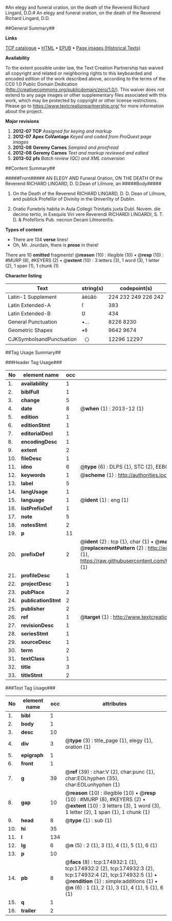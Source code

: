 #An elegy and funeral oration, on the death of the Reverend Richard Lingard, D.D.#
An elegy and funeral oration, on the death of the Reverend Richard Lingard, D.D.

##General Summary##

**Links**

[TCP catalogue](http://www.ota.ox.ac.uk/tcp/)  • 
[HTML](http://tei.it.ox.ac.uk/tcp/Texts-HTML/free/B03/B03136.html)  • 
[EPUB](http://tei.it.ox.ac.uk/tcp/Texts-EPUB/free/B03/B03136.epub) • 
[Page images (Historical Texts)](https://historicaltexts.jisc.ac.uk/eebo-51784522e)

**Availability**

To the extent possible under law, the Text Creation Partnership has waived all copyright and related or neighboring rights to this keyboarded and encoded edition of the work described above, according to the terms of the CC0 1.0 Public Domain Dedication (http://creativecommons.org/publicdomain/zero/1.0/). This waiver does not extend to any page images or other supplementary files associated with this work, which may be protected by copyright or other license restrictions. Please go to https://www.textcreationpartnership.org/ for more information about the project.

**Major revisions**

1. __2012-07__ __TCP__ *Assigned for keying and markup*
1. __2012-07__ __Apex CoVantage__ *Keyed and coded from ProQuest page images*
1. __2012-08__ __Geremy Carnes__ *Sampled and proofread*
1. __2012-08__ __Geremy Carnes__ *Text and markup reviewed and edited*
1. __2013-02__ __pfs__ *Batch review (QC) and XML conversion*

##Content Summary##

#####Front#####
AN ELEGY AND Funeral Oration, ON THE DEATH Of the Reverend RICHARD LINGARD, D. D.Dean of Liſmore, an
#####Body#####

1. On the Death of the Reverend RICHARD LINGARD, D. D. Dean of Liſmore, and publick Profeſſor of Divinity in the Ʋniverſity of Dublin.

1. Oratio Funebris habita in Aula Collegii Trinitatis juxta Dubl. Novem. die decimo tertio, in Exequiis Viri vere Reverendi RICHARDI LINGARDI, S. T. D. & Profeſſoris Pub. necnon Decani Liſmorenſis.

**Types of content**

  * There are 134 **verse** lines!
  * Oh, Mr. Jourdain, there is **prose** in there!

There are 10 **omitted** fragments! 
 @__reason__ (10) : illegible (10)  •  @__resp__ (10) : #MURP (8), #KEYERS (2)  •  @__extent__ (10) : 3 letters (3), 1 word (3), 1 letter (2), 1 span (1), 1 chunk (1)

**Character listing**


|Text|string(s)|codepoint(s)|
|---|---|---|
|Latin-1 Supplement|àèùâò|224 232 249 226 242|
|Latin Extended-A|ſ|383|
|Latin Extended-B|Ʋ|434|
|General Punctuation|•…|8226 8230|
|Geometric Shapes|▪◊|9642 9674|
|CJKSymbolsandPunctuation|〈〉|12296 12297|

##Tag Usage Summary##

###Header Tag Usage###

|No|element name|occ|attributes|
|---|---|---|---|
|1.|__availability__|1||
|2.|__biblFull__|1||
|3.|__change__|5||
|4.|__date__|8| @__when__ (1) : 2013-12 (1)|
|5.|__edition__|1||
|6.|__editionStmt__|1||
|7.|__editorialDecl__|1||
|8.|__encodingDesc__|1||
|9.|__extent__|2||
|10.|__fileDesc__|1||
|11.|__idno__|6| @__type__ (6) : DLPS (1), STC (2), EEBO-CITATION (1), OCLC (1), VID (1)|
|12.|__keywords__|1| @__scheme__ (1) : http://authorities.loc.gov/ (1)|
|13.|__label__|5||
|14.|__langUsage__|1||
|15.|__language__|1| @__ident__ (1) : eng (1)|
|16.|__listPrefixDef__|1||
|17.|__note__|5||
|18.|__notesStmt__|2||
|19.|__p__|11||
|20.|__prefixDef__|2| @__ident__ (2) : tcp (1), char (1)  •  @__matchPattern__ (2) : ([0-9\-]+):([0-9IVX]+) (1), (.+) (1)  •  @__replacementPattern__ (2) : http://eebo.chadwyck.com/downloadtiff?vid=$1&page=$2 (1), https://raw.githubusercontent.com/textcreationpartnership/Texts/master/tcpchars.xml#$1 (1)|
|21.|__profileDesc__|1||
|22.|__projectDesc__|1||
|23.|__pubPlace__|2||
|24.|__publicationStmt__|2||
|25.|__publisher__|2||
|26.|__ref__|1| @__target__ (1) : http://www.textcreationpartnership.org/docs/. (1)|
|27.|__revisionDesc__|1||
|28.|__seriesStmt__|1||
|29.|__sourceDesc__|1||
|30.|__term__|2||
|31.|__textClass__|1||
|32.|__title__|3||
|33.|__titleStmt__|2||


###Text Tag Usage###

|No|element name|occ|attributes|
|---|---|---|---|
|1.|__bibl__|1||
|2.|__body__|1||
|3.|__desc__|10||
|4.|__div__|3| @__type__ (3) : title_page (1), elegy (1), oration (1)|
|5.|__epigraph__|1||
|6.|__front__|1||
|7.|__g__|39| @__ref__ (39) : char:V (2), char:punc (1), char:EOLhyphen (35), char:EOLunhyphen (1)|
|8.|__gap__|10| @__reason__ (10) : illegible (10)  •  @__resp__ (10) : #MURP (8), #KEYERS (2)  •  @__extent__ (10) : 3 letters (3), 1 word (3), 1 letter (2), 1 span (1), 1 chunk (1)|
|9.|__head__|8| @__type__ (1) : sub (1)|
|10.|__hi__|35||
|11.|__l__|134||
|12.|__lg__|6| @__n__ (5) : 2 (1), 3 (1), 4 (1), 5 (1), 6 (1)|
|13.|__p__|10||
|14.|__pb__|8| @__facs__ (8) : tcp:174932:1 (1), tcp:174932:2 (2), tcp:174932:3 (2), tcp:174932:4 (2), tcp:174932:5 (1)  •  @__rendition__ (1) : simple:additions (1)  •  @__n__ (6) : 1 (1), 2 (1), 3 (1), 4 (1), 5 (1), 6 (1)|
|15.|__q__|1||
|16.|__trailer__|2||
